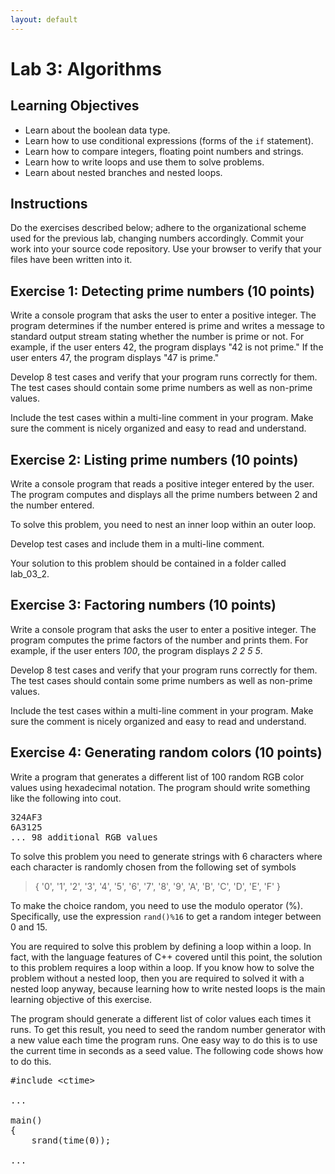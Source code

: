 ```yaml
---
layout: default
---
```


<h1>Lab 3: Algorithms</h1>

## Learning Objectives

- Learn about the boolean data type.
- Learn how to use conditional expressions (forms of the <code>if</code> statement).
- Learn how to compare integers, floating point numbers and strings.
- Learn how to write loops and use them to solve problems.
- Learn about nested branches and nested loops.

## Instructions

Do the exercises described below; adhere to the organizational scheme used for the previous lab, changing numbers accordingly.  Commit your work into your source code repository.  Use your browser to verify that your files have been written into it.

## Exercise 1:  Detecting prime numbers (10 points)

Write a console program that asks the user to enter a positive integer.  The program determines if the number entered is prime and writes a message to standard output stream stating whether the number is prime or not. For example, if the user enters 42, the program displays "42 is not prime."  If the user enters 47, the program displays "47 is prime."

Develop 8 test cases and verify that your program runs correctly for them.  The test cases should contain some prime numbers as well as non-prime values.

Include the test cases within a multi-line comment in your program.  Make sure the comment is nicely organized and easy to read and understand.

## Exercise 2: Listing prime numbers (10 points)

Write a console program that reads a positive integer entered by the user.  The program computes and displays all the prime numbers between 2 and the number entered.

To solve this problem, you need to nest an inner loop within an outer loop.

Develop test cases and include them in a multi-line comment.

Your solution to this problem should be contained in a folder called lab_03_2.

## Exercise 3:  Factoring numbers (10 points)

Write a console program that asks the user to enter a positive integer.  The program computes the prime factors of the number and prints them.  For example, if the user enters _100_, the program displays _2 2 5 5_.

Develop 8 test cases and verify that your program runs correctly for them.  The test cases should contain some prime numbers as well as non-prime values.

Include the test cases within a multi-line comment in your program.  Make sure the comment is nicely organized and easy to read and understand.

## Exercise 4: Generating random colors (10 points)

Write a program that generates a different list of 100 random RGB color values using hexadecimal notation.  The program should write something like the following into cout.

<pre>
324AF3
6A3125
... 98 additional RGB values
</pre>

To solve this problem you need to generate strings 
with 6 characters where each character
is randomly chosen from the following set of symbols

<blockquote>
{ '0', '1', '2', '3', '4', '5', '6', '7', '8', '9', 'A', 'B', 'C', 'D', 'E', 'F' }
</blockquote>

To make the choice random, you need to use the modulo operator (%).
Specifically, use the expression <code>rand()%16</code>
to get a random integer between 0 and 15.

You are required to solve this problem by defining a loop within a loop.
In fact, with the language features of C++ covered until this point, the solution to this problem requires a loop within a loop.  If you know how to solve the problem without a nested loop, then you are required to solved it with a nested loop anyway, because learning how to write nested loops is the main learning objective of this exercise.

The program should generate a different list of color values each times it runs.  To get this result, you need to seed the random number generator with a new value each time the program runs.  One easy way to do this is to use the current time in seconds as a seed value.  The following code shows how to do this.

<pre>
#include &lt;ctime>

...

main()
{
    srand(time(0));

...
</pre>


